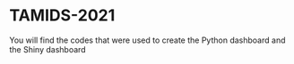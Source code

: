 # TAMIDS-2021
You will find the codes that were used to create the Python dashboard and the Shiny dashboard
